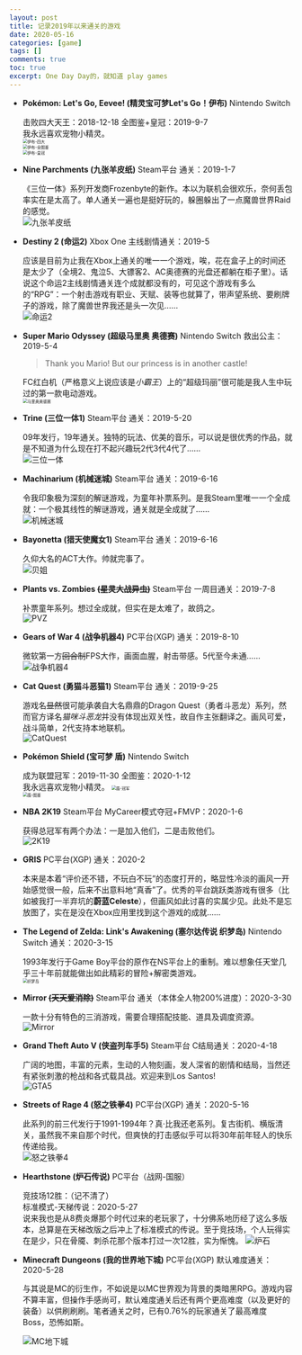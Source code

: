 ```yaml
---
layout: post
title: 记录2019年以来通关的游戏
date: 2020-05-16
categories: [game]
tags: []
comments: true
toc: true
excerpt: One Day Day的，就知道 play games
---
```


- **Pokémon: Let's Go, Eevee!  (精灵宝可梦Let's Go！伊布)** Nintendo Switch

  击败四大天王：2018-12-18 全图鉴+皇冠：2019-9-7  
  我永远喜欢宠物小精灵。  
  <img src="https://chensunuoft.github.io/new_blog/images/completed_games/Pokemon-Eevee-HOF.jpg" alt="伊布-四大" style="zoom:50%;" />  
  <img src="https://chensunuoft.github.io/new_blog/images/completed_games/Pokemon-Eevee-Pokedex.jpg" alt="伊布-全图鉴" style="zoom:50%;" />  
  <img src="https://chensunuoft.github.io/new_blog/images/completed_games/Pokemon-Eevee-Crown.jpg" alt="伊布-皇冠" style="zoom:50%;" />
  
- **Nine Parchments (九张羊皮纸)** Steam平台 通关：2019-1-7

  《三位一体》系列开发商Frozenbyte的新作。本以为联机会很欢乐，奈何丢包率实在是太高了。单人通关一遍也是挺好玩的，躲圈躲出了一点魔兽世界Raid的感觉。  
  ![九张羊皮纸](https://chensunuoft.github.io/new_blog/images/completed_games/Nine-Parchments.jpg)
  
- **Destiny 2 (命运2)** Xbox One 主线剧情通关：2019-5

  应该是目前为止我在Xbox上通关的唯一一个游戏，唉，花在盒子上的时间还是太少了（全境2、鬼泣5、大镖客2、AC奥德赛的光盘还都躺在柜子里）。话说这个命运2主线剧情通关连个成就都没有的，可见这个游戏有多么的“RPG”：一个射击游戏有职业、天赋、装等也就算了，带声望系统、要刷牌子的游戏，除了魔兽世界我还是头一次见……  
  ![命运2](https://chensunuoft.github.io/new_blog/images/completed_games/Destiny-2.jpg)
  
- **Super Mario Odyssey (超级马里奥 奥德赛)** Nintendo Switch 救出公主：2019-5-4

  > Thank you Mario! But our princess is in another castle!
  
  FC红白机（严格意义上说应该是*小霸王*）上的“超级玛丽”很可能是我人生中玩过的第一款电动游戏。  
  <img src="https://chensunuoft.github.io/new_blog/images/completed_games/Super-Mario-Odyssey.jpg" alt="马里奥奥德赛" style="zoom:50%;" />

- **Trine (三位一体1)** Steam平台 通关：2019-5-20

  09年发行，19年通关。独特的玩法、优美的音乐，可以说是很优秀的作品，就是不知道为什么现在打不起兴趣玩2代3代4代了……  
  ![三位一体](https://chensunuoft.github.io/new_blog/images/completed_games/Trine.jpg)

- **Machinarium (机械迷城)** Steam平台 通关：2019-6-16

  令我印象极为深刻的解谜游戏，为童年补票系列。是我Steam里唯一一个全成就：一个极其线性的解谜游戏，通关就是全成就了……  
  ![机械迷城](https://chensunuoft.github.io/new_blog/images/completed_games/Machinarium.jpg)

- **Bayonetta (猎天使魔女1)** Steam平台 通关：2019-6-16

  久仰大名的ACT大作。帅就完事了。  
  ![贝姐](https://chensunuoft.github.io/new_blog/images/completed_games/Bayonetta.jpg)

- **Plants vs. Zombies ~~(星灵大战异虫)~~** Steam平台 一周目通关：2019-7-8

  补票童年系列。想过全成就，但实在是太难了，故鸽之。  
  ![PVZ](https://chensunuoft.github.io/new_blog/images/completed_games/PVZ.jpg)

- **Gears of War 4 (战争机器4)** PC平台(XGP) 通关：2019-8-10

  微软第一方~~回合制~~FPS大作，画面血腥，射击带感。5代至今未通……  
  ![战争机器4](https://chensunuoft.github.io/new_blog/images/completed_games/Gears-of-War-4.jpg)

- **Cat Quest (勇猫斗恶猫1)** Steam平台 通关：2019-9-25

  游戏名~~显然~~很可能承袭自大名鼎鼎的Dragon Quest（勇者斗恶龙）系列，然而官方译名*猫咪斗恶龙*并没有体现出双关性，故自作主张翻译之。画风可爱，战斗简单，2代支持本地联机。  
  ![CatQuest](https://chensunuoft.github.io/new_blog/images/completed_games/CatQuest.jpg)

- **Pokémon Shield (宝可梦 盾)** Nintendo Switch

  成为联盟冠军：2019-11-30 全图鉴：2020-1-12  
  我永远喜欢宠物小精灵。
  <img src="https://chensunuoft.github.io/new_blog/images/completed_games/Pokemon-Shield-Champion.jpg" alt="盾-冠军" style="zoom:50%;" />  
  <img src="https://chensunuoft.github.io/new_blog/images/completed_games/Pokemon-Shield-Pokedex.jpg" alt="盾-图鉴" style="zoom:50%;" />

- **NBA 2K19** Steam平台 MyCareer模式夺冠+FMVP：2020-1-6

  获得总冠军有两个办法：一是加入他们，二是击败他们。  
  ![2K19](https://chensunuoft.github.io/new_blog/images/completed_games/NBA-2K19.jpg)

- **GRIS** PC平台(XGP) 通关：2020-2

  本来是本着“评价还不错，不玩白不玩”的态度打开的，略显性冷淡的画风一开始感觉很一般，后来不出意料地“真香”了。优秀的平台跳跃类游戏有很多（比如被我打一半弃坑的**蔚蓝Celeste**），但画风如此讨喜的实属少见。此处不是忘放图了，实在是没在Xbox应用里找到这个游戏的成就……

- **The Legend of Zelda: Link's Awakening (塞尔达传说 织梦岛)** Nintendo Switch 通关：2020-3-15

  1993年发行于Game Boy平台的原作在NS平台上的重制。难以想象任天堂几乎三十年前就能做出如此精彩的冒险+解密类游戏。  
  <img src="https://chensunuoft.github.io/new_blog/images/completed_games/Link's-Awakening.jpg" alt="织梦岛" style="zoom:50%;" />

- **Mirror ~~(天天爱消除)~~** Steam平台 通关（本体全人物200%进度）：2020-3-30

  一款十分有特色的三消游戏，需要合理搭配技能、道具及调度资源。  
  ![Mirror](https://chensunuoft.github.io/new_blog/images/completed_games/Mirror.jpg)

- **Grand Theft Auto V (侠盗列车手5)** Steam平台 C结局通关：2020-4-18

  广阔的地图，丰富的元素，生动的人物刻画，发人深省的剧情和结局，当然还有紧张刺激的枪战和各式载具战。欢迎来到Los Santos!  
  ![GTA5](https://chensunuoft.github.io/new_blog/images/completed_games/GTA-V.jpg)


- **Streets of Rage 4 (怒之铁拳4)** PC平台(XGP) 通关：2020-5-16

  此系列的前三代发行于1991-1994年？真·比我还老系列。复古街机、横版清关，虽然我不来自那个时代，但爽快的打击感似乎可以将30年前年轻人的快乐传递给我。  
  ![怒之铁拳4](https://chensunuoft.github.io/new_blog/images/completed_games/Streets-of-Rage-4.jpg)

- **Hearthstone (炉石传说)** PC平台（战网-国服）

  竞技场12胜：（记不清了）  
  标准模式-天梯传说：2020-5-27  
  说来我也是从8费炎爆那个时代过来的老玩家了，十分佛系地历经了这么多版本，总算是在天梯改版之后冲上了标准模式的传说。至于竞技场，个人玩得实在是少，只在骨魇、刺杀花那个版本打过一次12胜，实为惭愧。
  ![炉石](https://chensunuoft.github.io/new_blog/images/completed_games/Hearthstone.jpg)

- **Minecraft Dungeons (我的世界地下城)** PC平台(XGP) 默认难度通关：2020-5-28

  与其说是MC的衍生作，不如说是以MC世界观为背景的类暗黑RPG。游戏内容不算丰富，但操作手感尚可，默认难度通关后还有两个更高难度（以及更好的装备）以供刷刷刷。笔者通关之时，已有0.76%的玩家通关了最高难度Boss，恐怖如斯。

  ![MC地下城](https://chensunuoft.github.io/new_blog/images/completed_games/Minecraft-Dungeons.jpg)